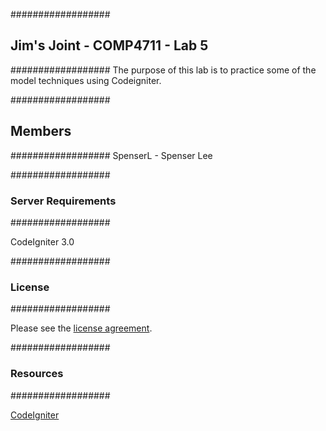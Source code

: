 ##################
## Jim's Joint - COMP4711 - Lab 5
##################
The purpose of this lab is to practice some of the model techniques using Codeigniter.

##################
## Members
##################
SpenserL - Spenser Lee

##################
### Server Requirements
##################

CodeIgniter 3.0

##################
### License
##################

Please see the [license agreement](https://github.com/bcit-ci/CodeIgniter/blob/develop/user_guide_src/source/license.rst).

##################
### Resources
##################

[CodeIgniter](http://codeigniter.com)
